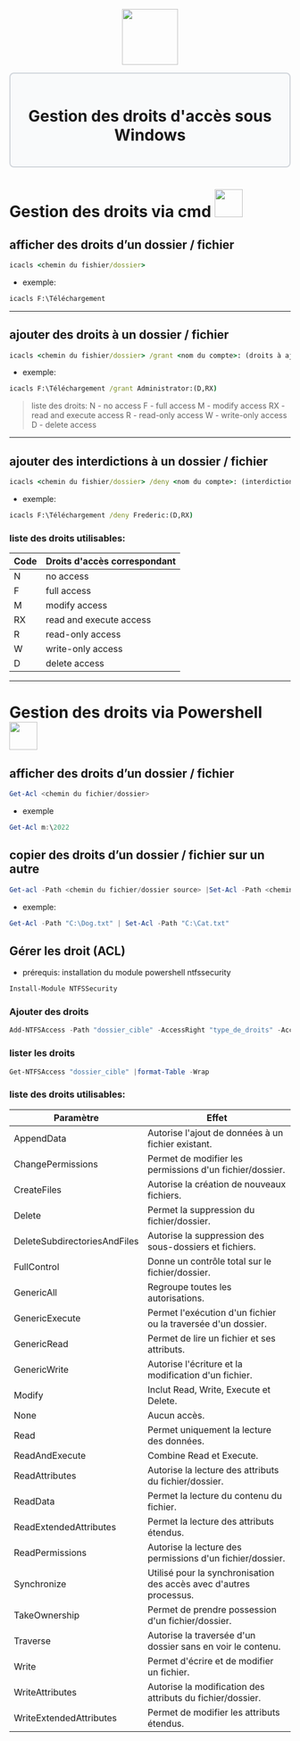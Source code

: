 <div align="center">
  <p align="center">
    <a href="#">
      <img src="https://www.cerfi.ch/Htdocs/Images/Pictures/puid_a6f6619a-71f9-48f2-a424-541d8c7ff960_6620.jpg" height="100px" />
    </a>
  </p>
</div>

<div style="border: 2px solid #d1d5db; padding: 20px; border-radius: 8px; background-color: #f9fafb;">
  <h1 align="center">Gestion des droits d'accès sous Windows</h1>
</div>

# **Gestion des droits via cmd <img src=https://cdn.iconscout.com/icon/premium/png-256-thumb/command-prompt-3477885-2910207.png height="50px" />**
## afficher des droits d’un dossier / fichier
```cmd
icacls <chemin du fishier/dossier>
```
- exemple:
```cmd
icacls F:\Téléchargement
```
---
## ajouter des droits à un dossier / fichier
```cmd
icacls <chemin du fishier/dossier> /grant <nom du compte>: (droits à ajouter)
```
- exemple:
```cmd
icacls F:\Téléchargement /grant Administrator:(D,RX)
```
>liste des droits:
>			N - no access
>           F - full access
>           M - modify access
>           RX - read and execute access
>           R - read-only access
>           W - write-only access
>           D - delete access

---
## ajouter des interdictions à un dossier / fichier
```cmd
icacls <chemin du fishier/dossier> /deny <nom du compte>: (interdiction à ajouter)
```
- exemple:
```cmd
icacls F:\Téléchargement /deny Frederic:(D,RX)
```
### liste des droits utilisables:
| Code | Droits d'accès correspondant |
| ---- | ---------------------------- |
|   N  | no access                    |
|   F  | full access                  |                                                               
|   M  | modify access                |
|   RX | read and execute access      |
|   R  | read-only access             |
|   W  | write-only access            |
|   D  | delete access                |
---

# **Gestion des droits via Powershell <img src=https://upload.wikimedia.org/wikipedia/commons/a/af/PowerShell_Core_6.0_icon.png height="50px" />**

## afficher des droits d’un dossier / fichier 
```powershell
Get-Acl <chemin du fichier/dossier>
```
- exemple
```powershell
Get-Acl m:\2022
```
    
## copier des droits d’un dossier / fichier sur un autre
```powershell
Get-acl -Path <chemin du fichier/dossier source> |Set-Acl -Path <chemin du fichier/dossier cible>
```
- exemple: 
```powershell
Get-Acl -Path "C:\Dog.txt" | Set-Acl -Path "C:\Cat.txt"
```
    
## Gérer les droit (ACL)
- prérequis: installation du module powershell ntfssecurity
```powershell
Install-Module NTFSSecurity
```
### Ajouter des droits
```powershell
Add-NTFSAccess -Path "dossier_cible" -AccessRight "type_de_droits" -Account "groupe_de_domaine_local_souhaité"
```
      
### lister les droits
```powershell
Get-NTFSAccess "dossier_cible" |format-Table -Wrap
```
### liste des droits utilisables:
| Paramètre                         | Effet |
|------------------------------------|---------------------------------------------------------------|
| AppendData                        | Autorise l'ajout de données à un fichier existant.            |
| ChangePermissions                 | Permet de modifier les permissions d'un fichier/dossier.     |
| CreateFiles                       | Autorise la création de nouveaux fichiers.                   |
| Delete                            | Permet la suppression du fichier/dossier.                    |
| DeleteSubdirectoriesAndFiles      | Autorise la suppression des sous-dossiers et fichiers.       |
| FullControl                       | Donne un contrôle total sur le fichier/dossier.              |
| GenericAll                        | Regroupe toutes les autorisations.                           |
| GenericExecute                    | Permet l'exécution d'un fichier ou la traversée d'un dossier.|
| GenericRead                       | Permet de lire un fichier et ses attributs.                  |
| GenericWrite                      | Autorise l'écriture et la modification d'un fichier.         |
| Modify                            | Inclut Read, Write, Execute et Delete.                       |
| None                              | Aucun accès.                                                 |
| Read                              | Permet uniquement la lecture des données.                    |
| ReadAndExecute                    | Combine Read et Execute.                                      |
| ReadAttributes                    | Autorise la lecture des attributs du fichier/dossier.        |
| ReadData                          | Permet la lecture du contenu du fichier.                     |
| ReadExtendedAttributes            | Permet la lecture des attributs étendus.                     |
| ReadPermissions                   | Autorise la lecture des permissions d'un fichier/dossier.    |
| Synchronize                       | Utilisé pour la synchronisation des accès avec d'autres processus. |
| TakeOwnership                     | Permet de prendre possession d'un fichier/dossier.           |
| Traverse                          | Autorise la traversée d'un dossier sans en voir le contenu.  |
| Write                             | Permet d'écrire et de modifier un fichier.                   |
| WriteAttributes                   | Autorise la modification des attributs du fichier/dossier.   |
| WriteExtendedAttributes           | Permet de modifier les attributs étendus.                    |

